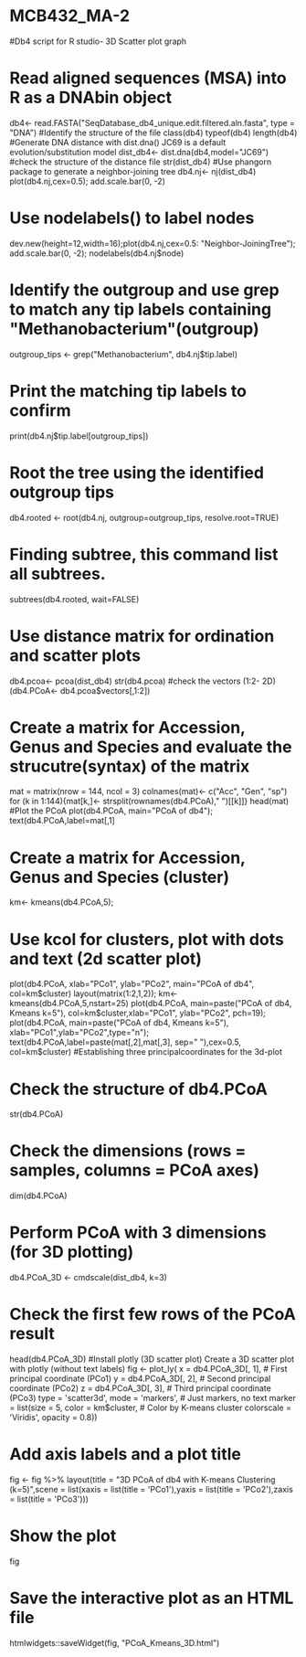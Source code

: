 # MCB432_MA-2
#Db4 script for R studio- 3D Scatter plot graph
# Read aligned sequences (MSA) into R as a DNAbin object
db4<- read.FASTA("SeqDatabase_db4_unique.edit.filtered.aln.fasta", type = "DNA")
#Identify the structure of the file
class(db4)
typeof(db4)
length(db4)
#Generate DNA distance with dist.dna() JC69 is a default evolution/substitution model
dist_db4<- dist.dna(db4,model="JC69")
#check the structure of the distance file
str(dist_db4)
#Use phangorn package to generate a neighbor-joining tree
db4.nj<- nj(dist_db4)
plot(db4.nj,cex=0.5); add.scale.bar(0, -2)
# Use nodelabels() to label nodes
dev.new(height=12,width=16);plot(db4.nj,cex=0.5: "Neighbor-JoiningTree"); add.scale.bar(0, -2); nodelabels(db4.nj$node)
# Identify the outgroup and use grep to match any tip labels containing "Methanobacterium"(outgroup)
outgroup_tips <- grep("Methanobacterium", db4.nj$tip.label)
# Print the matching tip labels to confirm
print(db4.nj$tip.label[outgroup_tips])
# Root the tree using the identified outgroup tips
db4.rooted <- root(db4.nj, outgroup=outgroup_tips, resolve.root=TRUE)
# Finding subtree, this command list all subtrees.
 subtrees(db4.rooted, wait=FALSE)
# Use distance matrix for ordination and scatter plots
db4.pcoa<- pcoa(dist_db4)
str(db4.pcoa)
#check the vectors (1:2- 2D)
(db4.PCoA<- db4.pcoa$vectors[,1:2])
# Create a matrix for Accession, Genus and Species and evaluate the strucutre(syntax) of the matrix
mat = matrix(nrow = 144, ncol = 3)
colnames(mat)<- c("Acc", "Gen", "sp")
for (k in 1:144){mat[k,]<- strsplit(rownames(db4.PCoA)," ")[[k]]}
head(mat)
#Plot the PCoA
plot(db4.PCoA, main="PCoA of db4"); text(db4.PCoA,label=mat[,1]
# Create a matrix for Accession, Genus and Species (cluster)
km<- kmeans(db4.PCoA,5);
# Use kcol for clusters, plot with dots and text (2d scatter plot)
plot(db4.PCoA, xlab="PCo1", ylab="PCo2", main="PCoA of db4", col=km$cluster)
layout(matrix(1:2,1,2)); km<- kmeans(db4.PCoA,5,nstart=25)
plot(db4.PCoA, main=paste("PCoA of db4, Kmeans k=5"), col=km$cluster,xlab="PCo1",
ylab="PCo2", pch=19);
plot(db4.PCoA, main=paste("PCoA of db4, Kmeans k=5"), xlab="PCo1",ylab="PCo2",type="n");
text(db4.PCoA,label=paste(mat[,2],mat[,3], sep=" "),cex=0.5, col=km$cluster)
#Establishing three principalcoordinates for the 3d-plot
# Check the structure of db4.PCoA
str(db4.PCoA)
# Check the dimensions (rows = samples, columns = PCoA axes)
dim(db4.PCoA)
# Perform PCoA with 3 dimensions (for 3D plotting)
db4.PCoA_3D <- cmdscale(dist_db4, k=3)
# Check the first few rows of the PCoA result
head(db4.PCoA_3D)
#Install plotly (3D scatter plot)
Create a 3D scatter plot with plotly (without text labels)
fig <- plot_ly(
x = db4.PCoA_3D[, 1],   # First principal coordinate (PCo1)
y = db4.PCoA_3D[, 2],   # Second principal coordinate (PCo2)
z = db4.PCoA_3D[, 3],   # Third principal coordinate (PCo3)
type = 'scatter3d', 
mode = 'markers',  # Just markers, no text
marker = list(size = 5, 
color = km$cluster,  # Color by K-means cluster colorscale = 'Viridis', opacity = 0.8))
# Add axis labels and a plot title
fig <- fig %>% layout(title = "3D PCoA of db4 with K-means Clustering (k=5)",scene = list(xaxis = list(title = 'PCo1'),yaxis = list(title = 'PCo2'),zaxis = list(title = 'PCo3')))
# Show the plot
fig
# Save the interactive plot as an HTML file
htmlwidgets::saveWidget(fig, "PCoA_Kmeans_3D.html")

